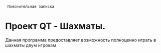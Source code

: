 `` Пояснительная записка``

# Проект QT - Шахматы.

Данная программа предоставляет возможность полноценно играть в шахматы двум игрокам